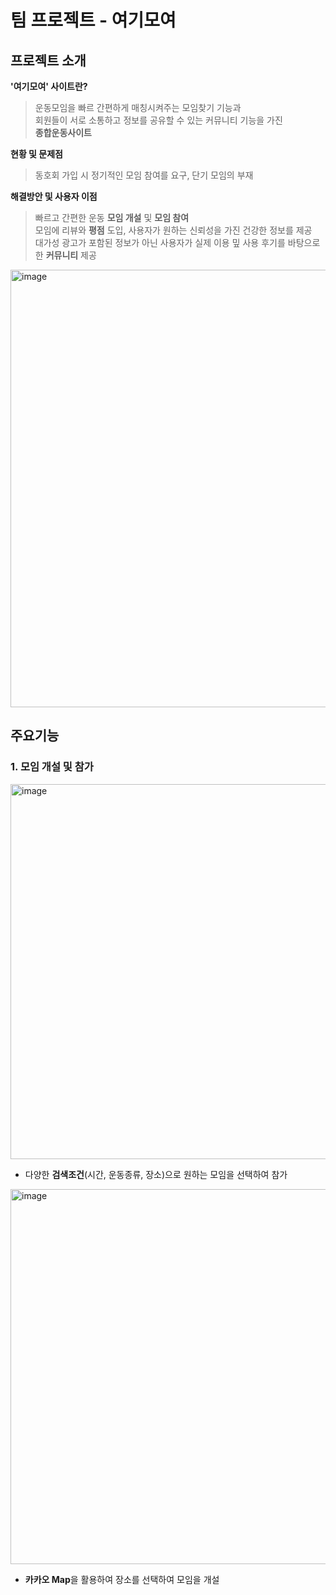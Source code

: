 # 팀 프로젝트 - 여기모여

## **프로젝트 소개**
**'여기모여' 사이트란?**

>운동모임을 빠르 간편하게 매칭시켜주는 모임찾기 기능과 <br>
회원들이 서로 소통하고 정보를 공유할 수 있는 커뮤니티 기능을 가진 <br>
**종합운동사이트**

**현황 및 문제점**

>동호회 가입 시 정기적인 모임 참여를 요구, 단기 모임의 부재 <br>

**해결방안 및 사용자 이점**

>빠르고 간편한 운동 **모임 개설** 및 **모임 참여** <br>
모임에 리뷰와 **평점** 도입, 사용자가 원하는 신뢰성을 가진 건강한 정보를 제공 <br>
대가성 광고가 포함된 정보가 아닌 사용자가 실제 이용 밒 사용 후기를 바탕으로 한 **커뮤니티** 제공


<img width="700" alt="image" src="https://user-images.githubusercontent.com/108327853/209030791-63f8899c-7bda-46af-90ba-607a8a5281a4.png">
<p>

## **주요기능**

### **1. 모임 개설 및 참가**

<img board="1" width="600" alt="image" src="https://user-images.githubusercontent.com/108327853/209033155-37048394-0cd0-4d12-8a0b-bf7775661f2e.png">
 
- 다양한 **검색조건**(시간, 운동종류, 장소)으로 원하는 모임을 선택하여 참가
 
  
<img style="display: inline-block" width="600" alt="image" src="https://user-images.githubusercontent.com/108327853/209035903-cf3607c6-c599-49c9-8cff-1a90bdc748fd.png">

- **카카오 Map**을 활용하여 장소를 선택하여 모임을 개설

